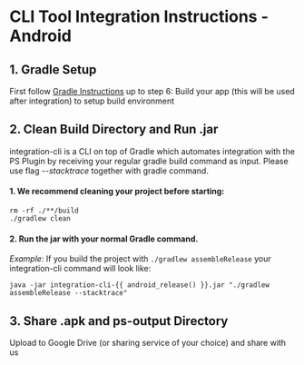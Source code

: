 # CLI Tool Integration Instructions - Android

## 1. Gradle Setup
First follow [Gradle Instructions](gradle.md) up to step 6: Build your app (this will be used after integration) to setup build environment


## 2. Clean Build Directory and Run .jar
integration-cli is a CLI on top of Gradle which automates integration with the PS Plugin by receiving your regular gradle build command as input. Please use flag *--stacktrace* together with gradle command.

#### 1. We recommend cleaning your project before starting:
```
rm -rf ./**/build
./gradlew clean
```

#### 2. Run the jar with your normal Gradle command. 

*Example:*
If you build the project with `./gradlew assembleRelease` your integration-cli command will look like:
```
java -jar integration-cli-{{ android_release() }}.jar "./gradlew assembleRelease --stacktrace"
```

## 3. Share .apk and ps-output Directory
Upload to Google Drive (or sharing service of your choice) and share with us
